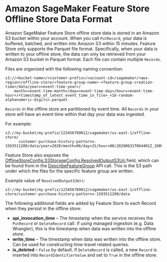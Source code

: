 # Amazon SageMaker Feature Store Offline Store Data Format<a name="feature-store-offline"></a>

 Amazon SageMaker Feature Store offline store data is stored in an Amazon S3 bucket within your account\. When you call `PutRecord`, your data is buffered, batched, and written into Amazon S3 within 15 minutes\. Feature Store only supports the Parquet file format\. Specifically, when your data is written to your offline store, the data can only be retrieved from your Amazon S3 bucket in Parquet format\. Each file can contain multiple `Records`\.

 Files are organized with the following naming convention:

```
s3://<bucket-name>/<customer-prefix>/<account-id>/sagemaker/<aws-region>/offline-store/<feature-group-name>-<feature-group-creation-time>/data/year=<event-time-year>/
    month=<event-time-month>/day=<event-time-day>/hour=<event-time-hour>/<timestamp_of_latest_event_time_in_file>_<16-random-alphanumeric-digits>.parquet
```

`Records` in the offline store are partitioned by event time\. All `Records` in your store will have an event time within that day your data was ingested\.

For example: 

```
s3://my-bucket/my-prefix/123456789012/sagemaker/us-east-1/offline-store/
      customer-purchase-history-patterns-1593511200/data/year=2020/month=06/day=31/hour=00/20200631T064401Z_108934320012Az11.parquet
```

 Feature Store also exposes the [OfflineStoreConfig\.S3StorageConfig\.ResolvedOutputS3Uri ](https://docs.aws.amazon.com/sagemaker/latest/APIReference/API_S3StorageConfig.html#sagemaker-Type-S3StorageConfig-ResolvedOutputS3Uri) field, which can be found from in the [DescribeFeatureGroup](https://docs.aws.amazon.com/sagemaker/latest/APIReference/API_DescribeFeatureGroup.html) API call\. This is the S3 path under which the files for the specific feature group are written\.

Example value of `ResolvedOutputS3Uri`:

```
s3://my-bucket/my-prefix/123456789012/sagemaker/us-east-1/offline-store/customer-purchase-history-patterns-1593511200/data
```

The following additional fields are added by Feature Store to each Record when they persist in the offline store: 
+  **api\_invocation\_time** – The timestamp when the service receives the `PutRecord` or `DeleteRecord` call\. If using managed ingestion \(e\.g\. Data Wrangler\), this is the timestamp when data was written into the offline store\.
+  **write\_time** – The timestamp when data was written into the offline store\. Can be used for constructing time\-travel related queries\. 
+  **is\_deleted** – `False` by default\. If `DeleteRecord` is called, a new `Record` is inserted into `RecordIdentifierValue` and set to `True` in the offline store\. 